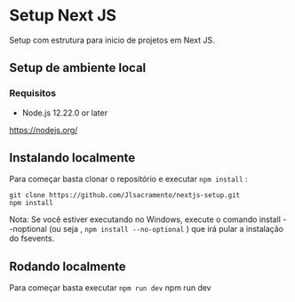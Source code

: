 # Setup Next JS

Setup com estrutura para inicio de projetos em Next JS.

## Setup de ambiente local

### Requisitos

*   Node.js 12.22.0 or later

https://nodejs.org/

## Instalando localmente

Para começar basta clonar o repositório e executar  `npm install` :
    
    git clone https://github.com/Jlsacramento/nextjs-setup.git
    npm install

Nota: Se você estiver executando no Windows, execute o comando install --noptional (ou seja , `npm install --no-optional` ) que irá pular a instalação do fsevents.

## Rodando localmente

Para começar basta executar `npm run dev`
    npm run dev